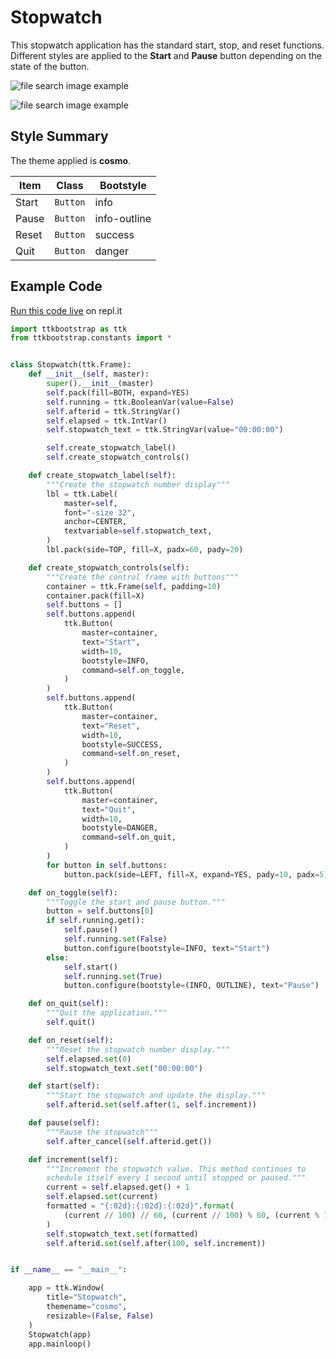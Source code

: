 # Stopwatch
This stopwatch application has the standard start, stop, and reset functions. Different styles are applied to the **Start** and **Pause** button depending on the state of the button.

![file search image example](../assets/gallery/timer_widget_started.png)

![file search image example](../assets/gallery/timer_widget_paused.png)

## Style Summary
The theme applied is **cosmo**.

| Item  | Class    | Bootstyle    |
| ----- | -------- | ------------ |
| Start | `Button` | info         |
| Pause | `Button` | info-outline |
| Reset | `Button` | success      |
| Quit  | `Button` | danger       |

## Example Code
[Run this code live](https://replit.com/@israel-dryer/stopwatch#main.py) on repl.it

```python
import ttkbootstrap as ttk
from ttkbootstrap.constants import *


class Stopwatch(ttk.Frame):
    def __init__(self, master):
        super().__init__(master)
        self.pack(fill=BOTH, expand=YES)
        self.running = ttk.BooleanVar(value=False)
        self.afterid = ttk.StringVar()
        self.elapsed = ttk.IntVar()
        self.stopwatch_text = ttk.StringVar(value="00:00:00")

        self.create_stopwatch_label()
        self.create_stopwatch_controls()

    def create_stopwatch_label(self):
        """Create the stopwatch number display"""
        lbl = ttk.Label(
            master=self,
            font="-size 32",
            anchor=CENTER,
            textvariable=self.stopwatch_text,
        )
        lbl.pack(side=TOP, fill=X, padx=60, pady=20)

    def create_stopwatch_controls(self):
        """Create the control frame with buttons"""
        container = ttk.Frame(self, padding=10)
        container.pack(fill=X)
        self.buttons = []
        self.buttons.append(
            ttk.Button(
                master=container,
                text="Start",
                width=10,
                bootstyle=INFO,
                command=self.on_toggle,
            )
        )
        self.buttons.append(
            ttk.Button(
                master=container,
                text="Reset",
                width=10,
                bootstyle=SUCCESS,
                command=self.on_reset,
            )
        )
        self.buttons.append(
            ttk.Button(
                master=container,
                text="Quit",
                width=10,
                bootstyle=DANGER,
                command=self.on_quit,
            )
        )
        for button in self.buttons:
            button.pack(side=LEFT, fill=X, expand=YES, pady=10, padx=5)

    def on_toggle(self):
        """Toggle the start and pause button."""
        button = self.buttons[0]
        if self.running.get():
            self.pause()
            self.running.set(False)
            button.configure(bootstyle=INFO, text="Start")
        else:
            self.start()
            self.running.set(True)
            button.configure(bootstyle=(INFO, OUTLINE), text="Pause")

    def on_quit(self):
        """Quit the application."""
        self.quit()

    def on_reset(self):
        """Reset the stopwatch number display."""
        self.elapsed.set(0)
        self.stopwatch_text.set("00:00:00")

    def start(self):
        """Start the stopwatch and update the display."""
        self.afterid.set(self.after(1, self.increment))

    def pause(self):
        """Pause the stopwatch"""
        self.after_cancel(self.afterid.get())

    def increment(self):
        """Increment the stopwatch value. This method continues to
        schedule itself every 1 second until stopped or paused."""
        current = self.elapsed.get() + 1
        self.elapsed.set(current)
        formatted = "{:02d}:{:02d}:{:02d}".format(
            (current // 100) // 60, (current // 100) % 60, (current % 100)
        )
        self.stopwatch_text.set(formatted)
        self.afterid.set(self.after(100, self.increment))


if __name__ == "__main__":

    app = ttk.Window(
        title="Stopwatch", 
        themename="cosmo", 
        resizable=(False, False)
    )
    Stopwatch(app)
    app.mainloop()
```
